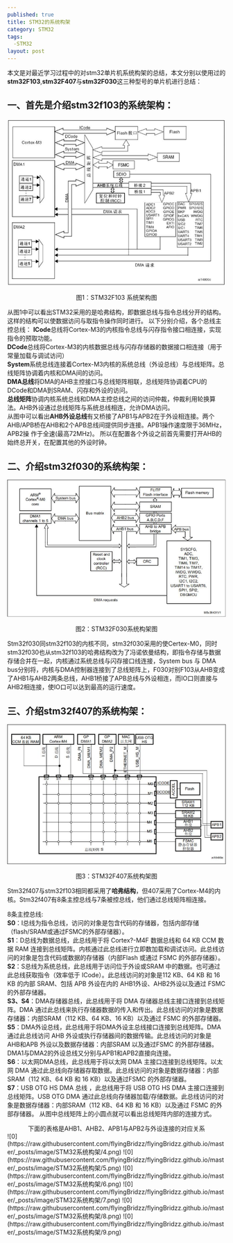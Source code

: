 ```yaml
---
published: true  
title: STM32的系统构架  
category: STM32  
tags:  
  -STM32  
layout: post  
---
```


本文是对最近学习过程中的对stm32单片机系统构架的总结，本文分别以使用过的**stm32F103**,**stm32F407**与**stm32F030**这三种型号的单片机进行总结：

## 一、首先是介绍stm32f103的系统架构：

![图1：STM32F103 系统架构图](https://raw.githubusercontent.com/flyingBridzz/flyingBridzz.github.io/master/_posts/image/STM32系统构架/1.png)  
<center>图1：STM32F103 系统架构图</center>  

从图1中可以看出STM32采用的是哈弗结构，即数据总线与指令总线分开的结构。这样的结构可以使数据访问与取指令操作同时进行。
以下分别介绍，各个总线主控总线：
**ICode**总线将Cortex-M3的内核指令总线与闪存指令接口相连接，实现指令的预取功能。  
**DCode**总线将Cortex-M3的内核数据总线与闪存存储器的数据接口相连接（用于常量加载与调试访问）  
**System**系统总线连接着Cortex-M3内核的系统总线（外设总线）与总线矩阵。总线矩阵协调着内核和DMA间的访问。  
**DMA总线**将DMA的AHB主控接口与总线矩阵相联，总线矩阵协调着CPU的DCode和DMA到SRAM、闪存和外设的访问。  
**总线矩阵**协调内核系统总线和DMA主控总线之间的访问仲裁，仲裁利用轮换算法。AHB外设通过总线矩阵与系统总线相连，允许DMA访问。  
从图中可以看出**AHB外设总线**有又桥接了APB1与APB2在于外设相连接。两个AHB/APB桥在AHB和2个APB总线间提供同步连接。APB1操作速度限于36MHz，APB2操 作于全速(最高72MHz)。 所以在配置各个外设之前首先需要打开AHB的始终总开关，在配置其他的外设时钟。

## 二、介绍stm32f030的系统构架：

![图2：STM32F030系统构架图](https://raw.githubusercontent.com/flyingBridzz/flyingBridzz.github.io/master/_posts/image/STM32系统构架/2.png)  
<center>图2：STM32F030系统构架图</center>   

Stm32f030同stm32f103的内核不同，stm32f030采用的使Certex-M0，同时stm32f030也从stm32f103的哈弗结构改为了冯诺依曼结构，即指令存储与数据存储合并在一起，内核通过系统总线与闪存接口线连接，System bus 与 DMA bus分别将，内核与DMA控制器连接到了总线矩阵上，F030对别F103从AHB变成了AHB1与AHB2两条总线，AHB1桥接了APB总线与外设相连，而IO口则直接与AHB2相连接，使IO口可以达到最高的运行速度。

## 三、介绍stm32f407的系统构架：

![图3：STM32F407系统构架图](https://raw.githubusercontent.com/flyingBridzz/flyingBridzz.github.io/master/_posts/image/STM32系统构架/3.png)
<center>图3：STM32F407系统构架图</center>  

Stm32f407与stm32f103相同都采用了**哈弗结构**，但407采用了Cortex-M4的内核。Stm32f407有8条主控总线与7条被控总线，他们通过总线矩阵相连接。  

8条主控总线:  
**S0**：I总线为指令总线，访问的对象是包含代码的存储器，包括内部存储（flash/SRAM或通过FSMC的外部存储器）。  
**S1**：D总线为数据总线，此总线用于将 Cortex?-M4F 数据总线和 64 KB CCM 数据 RAM 连接到总线矩阵。内核通过此总线进行立即数加载和调试访问。此总线访问的对象是包含代码或数据的存储器（内部Flash 或通过 FSMC 的外部存储器）。  
**S2**：S总线为系统总线，此总线用于访问位于外设或SRAM 中的数据。也可通过此总线获取指令（效率低于 ICode）。此总线访问的对象是112 KB、64 KB 和 16 KB 的内部 SRAM、包括 APB 外设在内的 AHB1外设、AHB2外设以及通过 FSMC 的外部存储器。  
**S3、S4**：DMA存储器总线，此总线用于将 DMA 存储器总线主接口连接到总线矩阵。DMA 通过此总线来执行存储器数据的传入和传出。此总线访问的对象是数据存储器：内部SRAM（112 KB、64 KB、16 KB）以及通过 FSMC 的外部存储器。  
**S5**：DMA外设总线，此总线用于将DMA外设主总线接口连接到总线矩阵。DMA 通过此总线访问 AHB 外设或执行存储器间的数据传输。此总线访问的对象是 AHB和APB 外设以及数据存储器：内部SRAM 以及通过FSMC 的外部存储器。DMA1与DMA2的外设总线又分别与APB1和APB2直接向连接。  
**S6**：以太网DMA总线，此总线用于将以太网 DMA 主接口连接到总线矩阵。以太网 DMA 通过此总线向存储器存取数据。此总线访问的对象是数据存储器：内部SRAM（112 KB、64 KB 和 16 KB）以及通过FSMC 的外部存储器。  
**S7**：USB OTG HS DMA 总线 ，此总线用于将 USB OTG HS DMA 主接口连接到总线矩阵。USB OTG DMA 通过此总线向存储器加载/存储数据。此总线访问的对象是数据存储器：内部SRAM（112 KB、64 KB 和 16 KB）以及通过 FSMC 的外部存储器。
从图中总线矩阵上的小圆点就可以看出总线矩阵内部的连接方式。  

<center>下面的表格是AHB1、AHB2、APB1与APB2与外设连接的对应关系</center>  
![0](https://raw.githubusercontent.com/flyingBridzz/flyingBridzz.github.io/master/_posts/image/STM32系统构架/4.png)  
![0](https://raw.githubusercontent.com/flyingBridzz/flyingBridzz.github.io/master/_posts/image/STM32系统构架/5.png)  
![0](https://raw.githubusercontent.com/flyingBridzz/flyingBridzz.github.io/master/_posts/image/STM32系统构架/6.png)  
![0](https://raw.githubusercontent.com/flyingBridzz/flyingBridzz.github.io/master/_posts/image/STM32系统构架/7.png)  
![0](https://raw.githubusercontent.com/flyingBridzz/flyingBridzz.github.io/master/_posts/image/STM32系统构架/8.png)  
![0](https://raw.githubusercontent.com/flyingBridzz/flyingBridzz.github.io/master/_posts/image/STM32系统构架/9.png)  
